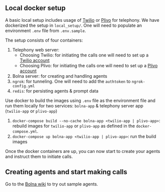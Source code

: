 ## Local docker setup

A basic local setup includes usage of [Twilio](local_setup/telephony_server/twilio_api_server.py) or [Plivo](local_setup/telephony_server/plivo_api_server.py) for telephony. We have dockerized the setup in `local_setup/`. One will need to populate an environment `.env` file from `.env.sample`.

The setup consists of four containers:

1. Telephony web server:
   * Choosing Twilio: for initiating the calls one will need to set up a [Twilio account](https://www.twilio.com/docs/usage/tutorials/how-to-use-your-free-trial-account)
   * Choosing Plivo: for initiating the calls one will need to set up a [Plivo account](https://www.plivo.com/)
2. Bolna server: for creating and handling agents 
3. `ngrok`: for tunneling. One will need to add the `authtoken` to `ngrok-config.yml`
4. `redis`: for persisting agents & prompt data

Use docker to build the images using `.env` file as the environment file and run them locally for two services: `bolna-app` & telephony server app (`twilio-app` or `plivo-app`)
1. `docker-compose build --no-cache bolna-app <twilio-app | plivo-app>`: rebuild images for `twilio-app` or `plivo-app` as defined in the `docker-compose.yml`.
2. `docker-compose up bolna-app <twilio-app | plivo-app>`: run the build images

Once the docker containers are up, you can now start to create your agents and instruct them to initiate calls.



## Creating agents and start making calls 
Go to the [Bolna wiki](https://github.com/bolna-ai/bolna/wiki) to try out sample agents.
